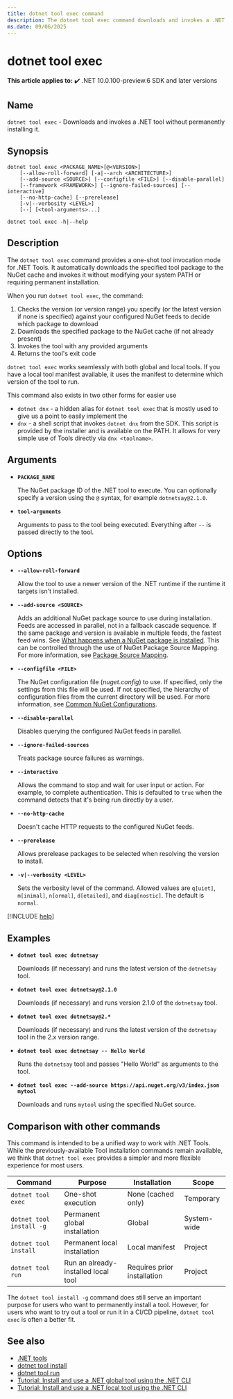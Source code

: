 ```yaml
---
title: dotnet tool exec command
description: The dotnet tool exec command downloads and invokes a .NET tool in one step without permanent installation.
ms.date: 09/06/2025
---
```

# dotnet tool exec

**This article applies to:** ✔️ .NET 10.0.100-preview.6 SDK and later versions

## Name

`dotnet tool exec` - Downloads and invokes a .NET tool without permanently installing it.

## Synopsis

```dotnetcli
dotnet tool exec <PACKAGE_NAME>[@<VERSION>]
    [--allow-roll-forward] [-a|--arch <ARCHITECTURE>]
    [--add-source <SOURCE>] [--configfile <FILE>] [--disable-parallel]
    [--framework <FRAMEWORK>] [--ignore-failed-sources] [--interactive]
    [--no-http-cache] [--prerelease]
    [-v|--verbosity <LEVEL>]
    [--] [<tool-arguments>...]

dotnet tool exec -h|--help
```

## Description

The `dotnet tool exec` command provides a one-shot tool invocation mode for .NET Tools. It automatically downloads the specified tool package to the NuGet cache and invokes it without modifying your system PATH or requiring permanent installation.

When you run `dotnet tool exec`, the command:

1. Checks the version (or version range) you specify (or the latest version if none is specified) against your configured NuGet feeds to decide which package to download
2. Downloads the specified package to the NuGet cache (if not already present)
3. Invokes the tool with any provided arguments
4. Returns the tool's exit code

`dotnet tool exec` works seamlessly with both global and local tools. If you have a local tool manifest available, it uses the manifest to determine which version of the tool to run.

This command also exists in two other forms for easier use

* `dotnet dnx` - a hidden alias for `dotnet tool exec` that is mostly used to give us a point to easily implement the
* `dnx` - a shell script that invokes `dotnet dnx` from the SDK. This script is provided by the installer and is available on the PATH. It allows for very simple use of Tools directly via `dnx <toolname>`.

## Arguments

- **`PACKAGE_NAME`**

  The NuGet package ID of the .NET tool to execute. You can optionally specify a version using the `@` syntax, for example `dotnetsay@2.1.0`.

- **`tool-arguments`**

  Arguments to pass to the tool being executed. Everything after `--` is passed directly to the tool.

## Options

- **`--allow-roll-forward`**

  Allow the tool to use a newer version of the .NET runtime if the runtime it targets isn't installed.

- **`--add-source <SOURCE>`**

  Adds an additional NuGet package source to use during installation. Feeds are accessed in parallel, not in a fallback cascade sequence. If the same package and version is available in multiple feeds, the fastest feed wins. See [What happens when a NuGet package is installed](/nuget/concepts/package-installation-process#what-happens-when-a-nuget-package-is-installed). This can be controlled through the use of NuGet Package Source Mapping. For more information, see [Package Source Mapping](~/nuget/consume-packages/package-source-mapping).

- **`--configfile <FILE>`**

  The NuGet configuration file (*nuget.config*) to use. If specified, only the settings from this file will be used. If not specified, the hierarchy of configuration files from the current directory will be used. For more information, see [Common NuGet Configurations](~/nuget/consume-packages/configuring-nuget-behavior).

- **`--disable-parallel`**

  Disables querying the configured NuGet feeds in parallel.

- **`--ignore-failed-sources`**

  Treats package source failures as warnings.

- **`--interactive`**

  Allows the command to stop and wait for user input or action. For example, to complete authentication. This is defaulted to `true` when the command detects that it's being run directly by a user.

- **`--no-http-cache`**

  Doesn't cache HTTP requests to the configured NuGet feeds.

- **`--prerelease`**

  Allows prerelease packages to be selected when resolving the version to install.

- **`-v|--verbosity <LEVEL>`**

  Sets the verbosity level of the command. Allowed values are `q[uiet]`, `m[inimal]`, `n[ormal]`, `d[etailed]`, and `diag[nostic]`. The default is `normal`.

[!INCLUDE [help](../../../includes/cli-help.md)]

## Examples

- **`dotnet tool exec dotnetsay`**

  Downloads (if necessary) and runs the latest version of the `dotnetsay` tool.

- **`dotnet tool exec dotnetsay@2.1.0`**

  Downloads (if necessary) and runs version 2.1.0 of the `dotnetsay` tool.

- **`dotnet tool exec dotnetsay@2.*`**

  Downloads (if necessary) and runs the latest version of the `dotnetsay` tool in the 2.x version range.

- **`dotnet tool exec dotnetsay -- Hello World`**

  Runs the `dotnetsay` tool and passes "Hello World" as arguments to the tool.

- **`dotnet tool exec --add-source https://api.nuget.org/v3/index.json mytool`**

  Downloads and runs `mytool` using the specified NuGet source.

## Comparison with other commands

This command is intended to be a unified way to work with .NET Tools. While the previously-available Tool installation commands remain available, we think that `dotnet tool exec` provides a simpler and more flexible experience for most users.

| Command | Purpose | Installation | Scope |
|---------|---------|--------------|-------|
| `dotnet tool exec` | One-shot execution | None (cached only) | Temporary |
| `dotnet tool install -g` | Permanent global installation | Global | System-wide |
| `dotnet tool install` | Permanent local installation | Local manifest | Project |
| `dotnet tool run` | Run an already-installed local tool | Requires prior installation | Project |

The `dotnet tool install -g` command does still serve an important purpose for users who want to permanently install a tool. However, for users who want to try out a tool or run it in a CI/CD pipeline, `dotnet tool exec` is often a better fit.

## See also

- [.NET tools](global-tools.md)
- [dotnet tool install](dotnet-tool-install.md)
- [dotnet tool run](dotnet-tool-run.md)
- [Tutorial: Install and use a .NET global tool using the .NET CLI](global-tools-how-to-use.md)
- [Tutorial: Install and use a .NET local tool using the .NET CLI](local-tools-how-to-use.md)
